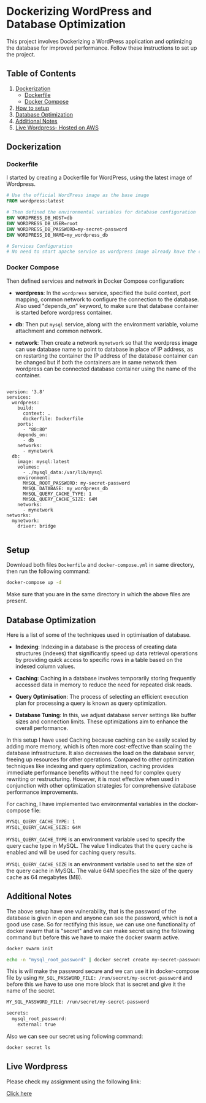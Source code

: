# Dockerizing WordPress and Database Optimization

This project involves Dockerizing a WordPress application and optimizing the database for improved performance. Follow these instructions to set up the project.

## Table of Contents
1. [Dockerization](#dockerization)
    - [Dockerfile](#dockerfile)
    - [Docker Compose](#docker-compose)
2. [How to setup](#setup)
3. [Database Optimization](#database-optimization)
4. [Additional Notes](#additional-notes)
5. [Live Wordpress- Hosted on AWS](#Live-wordpress)


## Dockerization
### Dockerfile

I started by creating a Dockerfile for WordPress, using the latest image of Wordpress.

```Dockerfile
# Use the official WordPress image as the base image
FROM wordpress:latest

# Then defined the environmental variables for database configuration
ENV WORDPRESS_DB_HOST=db
ENV WORDPRESS_DB_USER=root
ENV WORDPRESS_DB_PASSWORD=my-secret-password
ENV WORDPRESS_DB_NAME=my_wordpress_db

# Services Configuration
# No need to start apache service as wordpress image already have the configuration for this function.

```

### Docker Compose

Then defined services and network in Docker Compose configuration:

- **wordpress**: In the `wordpress` service, specified the build context, port mapping, common network to configure the connection to the database. Also used "depends_on" keyword, to make sure that database container is started before wordpress container.

- **db**: Then put `mysql` service, along with the environment variable, volume attachment and common network.

- **network**: Then create a network `mynetwork` so that the wordpress image can use database name to point to database in place of IP address, as on restarting the container the IP address of the database container can be changed but if both the containers are in same network then wordpress can be connected database container using the name of the container.

```

version: '3.8'
services:
  wordpress:
    build:
      context: .
      dockerfile: Dockerfile
    ports:
      - "80:80"
    depends_on:
      - db
    networks:
      - mynetwork
  db:  
    image: mysql:latest
    volumes:
      - ./mysql_data:/var/lib/mysql
    environment:
      MYSQL_ROOT_PASSWORD: my-secret-password
      MYSQL_DATABASE: my_wordpress_db
      MYSQL_QUERY_CACHE_TYPE: 1
      MYSQL_QUERY_CACHE_SIZE: 64M
    networks:
      - mynetwork
networks:
  mynetwork:
    driver: bridge


```

## Setup

Download both files `Dockerfile` and `docker-compose.yml` in same directory, then run the following command:

```bash
docker-compose up -d
```
Make sure that you are in the same directory in which the above files are present.

## Database Optimization

Here is a list of some of the techniques used in optimisation of database.

- **Indexing**: Indexing in a database is the process of creating data structures (indexes) that significantly speed up data retrieval operations by providing quick access to specific rows in a table based on the indexed column values.

- **Caching**: Caching in a database involves temporarily storing frequently accessed data in memory to reduce the need for repeated disk reads.

- **Query Optimisation**: The process of selecting an efficient execution plan for processing a query is known as query optimization.

- **Database Tuning**: In this, we adjust database server settings like buffer sizes and connection limits. These optimizations aim to enhance the overall performance.

In this setup I have used Caching because caching can be easily scaled by adding more memory, which is often more cost-effective than scaling the database infrastructure. It also decreases the load on the database server, freeing up resources for other operations.
Compared to other optimization techniques like indexing and query optimization, caching provides immediate performance benefits without the need for complex query rewriting or restructuring. However, it is most effective when used in conjunction with other optimization strategies for comprehensive database performance improvements.

For caching, I have implemented two environmental variables in the docker-compose file:

```bash
MYSQL_QUERY_CACHE_TYPE: 1
MYSQL_QUERY_CACHE_SIZE: 64M
```
`MYSQL_QUERY_CACHE_TYPE` is an environment variable used to specify the query cache type in MySQL. The value 1 indicates that the query cache is enabled and will be used for caching query results.

`MYSQL_QUERY_CACHE_SIZE` is an environment variable used to set the size of the query cache in MySQL. The value 64M specifies the size of the query cache as 64 megabytes (MB).

## Additional Notes

The above setup have one vulnerability, that is the password of the database is given in open and anyone can see the password, which is not a good use case.
So for rectifying this issue, we can use one functionality of docker swarm that is "secret" and we can make secret using the following command but before this we have to make the docker swarm active.

```bash
docker swarm init
```

```bash
echo -n "mysql_root_password" | docker secret create my-secret-password -
```

This is will make the password secure and we can use it in docker-compose file by using `MY_SQL_PASSWORD_FILE: /run/secret/my-secret-password` and before this we have to use one more block that is secret and give it the name of the secret.

```bash
MY_SQL_PASSWORD_FILE: /run/secret/my-secret-password
```

```bash
secrets:
  mysql_root_password:
    external: true
```

Also we can see our secret using following command:

```bash
docker secret ls
```

## Live Wordpress

Please check my assignment using the following link:

[Click here](http://13.233.190.208/wp-admin/install.php)
